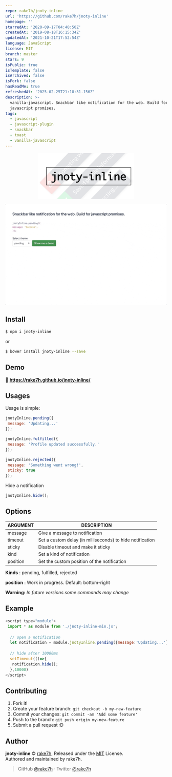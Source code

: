 ```yaml
---
repo: rake7h/jnoty-inline
url: 'https://github.com/rake7h/jnoty-inline'
homepage: ''
starredAt: '2020-09-17T04:40:50Z'
createdAt: '2019-08-18T16:15:34Z'
updatedAt: '2021-10-21T17:52:54Z'
language: JavaScript
license: MIT
branch: master
stars: 9
isPublic: true
isTemplate: false
isArchived: false
isFork: false
hasReadMe: true
refreshedAt: '2025-02-25T21:18:31.156Z'
description: >-
  vanilla-javascript. Snackbar like notification for the web. Build for
  javascript promises.
tags:
  - javascript
  - javascript-plugin
  - snackbar
  - toast
  - vanilla-javascript
---
```


<p align="center">
<img src="https://github.com/rake7h/jnoty-inline/blob/master/docs/banner-logo.png" width="300">
</p>

![jnoty-inline](https://github.com/rake7h/jnoty-inline/blob/master/docs/preview.gif)



## Install

```bash
$ npm i jnoty-inline
```
or
```bash
$ bower install jnoty-inline --save
```

## Demo

📝 **https://rake7h.github.io/jnoty-inline/**


## Usages
Usage is simple:
```javascript
jnotyInline.pending({
 message: 'Updating...'
});
```
```javascript
jnotyInline.fulfilled({
 message: 'Profile updated successfully.'
});
```
```javascript
jnotyInline.rejected({
 message: 'Something went wrong!',
 sticky: true
});
```
Hide a notification
```javascript
jnotyInline.hide();
```
<a name="options"></a>

## Options

| ARGUMENT               | DESCRIPTION                                                                               |
| ---------------------- | ----------------------------------------------------------------------------------------- |
| message        | Give a message to notification|
| timeout        | Set a custom delay (in milliseconds) to hide notification |
| sticky       |Disable timeout and make it sticky|
| kind     |Set a kind of notification|
| position  |Set the custom position of the notification   |

**Kinds** : pending, fulfilled, rejected

**position** : Work in progress. Default: bottom-right

**Warning:** _In future versions some commands may change_

## Example
```javascript
<script type="module">
 import * as module from './jnoty-inline-min.js';
 
  // open a notification 
  let notification = module.jnotyInline.pending({message:'Updating...'});
  
  // hide after 10000ms
  setTimeout(()=>{
   notification.hide();
  },10000)
</script>
```
## Contributing

1. Fork it!
2. Create your feature branch: `git checkout -b my-new-feature`
3. Commit your changes: `git commit -am 'Add some feature'`
4. Push to the branch: `git push origin my-new-feature`
5. Submit a pull request :D

## Author

**jnoty-inline** © [rake7h](https://github.com/rake7h), Released under the [MIT](./LICENSE) License.<br>
Authored and maintained by rake7h. 

>  GitHub [@rake7h](https://github.com/rake7h) · Twitter [@rake7h](https://twitter.com/rake7h)
